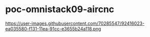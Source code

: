 # poc-omnistack09-aircnc

https://user-images.githubusercontent.com/70285547/92416023-ea035580-f131-11ea-91cc-e3655b24a118.png
